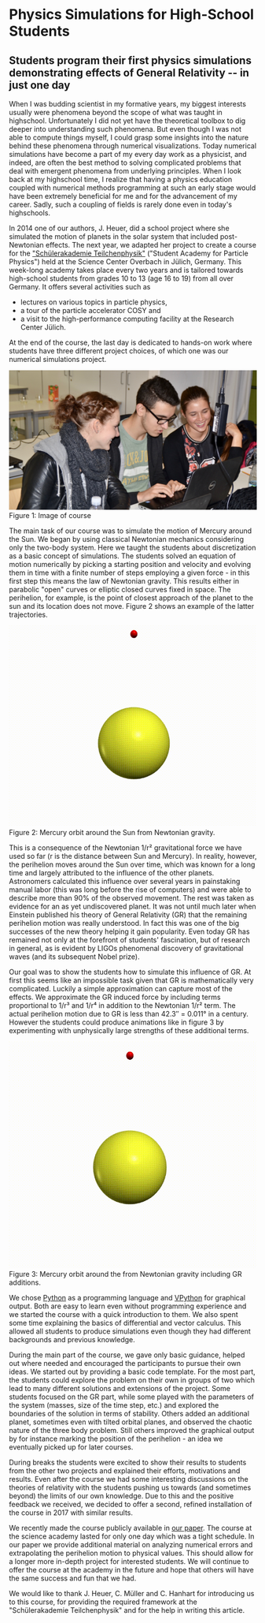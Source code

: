 # Physics Simulations for High-School Students

## Students program their first physics simulations demonstrating effects of General Relativity -- in just one day

When I was budding scientist in my formative years, my biggest interests usually were phenomena beyond the scope of what was taught in highschool.
Unfortunately I did not yet have the theoretical toolbox to dig deeper into understanding such phenomena.
But even though I was not able to compute things myself, I could grasp some insights into the nature behind these phenomena through numerical visualizations.
Today numerical simulations have become a part of my every day work as a physicist, and indeed, 
are often the best method to solving complicated problems that deal with emergent phenomena from underlying principles.  When I look back at my highschool time, I realize that having a physics education coupled with numerical methods programming at such an early stage would have been extremely beneficial for me and for the advancement of my career.  Sadly, such a coupling of fields is rarely done even in today's highschools.  

In 2014 one of our authors, J. Heuer, did a school project where she simulated the motion of planets in the solar system that included post-Newtonian effects.
The next year, we adapted her project to create a course for the ["Schülerakademie Teilchenphysik"](https://crc110.hiskp.uni-bonn.de/index.php?id=327) ("Student Academy for Particle Physics") held at the Science Center Overbach in Jülich, Germany.
This week-long academy takes place every two years and is tailored towards high-school students from grades 10 to 13 (age 16 to 19) from all over Germany.
It offers several activities such as
* lectures on various topics in particle physics,
* a tour of the particle accelerator COSY and
* a visit to the high-performance computing facility at the Research Center Jülich.

At the end of the course, the last day is dedicated to hands-on work where students have three different project choices, of which one
was our numerical simulations project.

![Image of course](course.jpg)
Figure 1: Image of course


The main task of our course was to simulate the motion of Mercury around the Sun.
We began by using classical Newtonian mechanics considering only the two-body system.
Here we taught the students about discretization as a basic concept of simulations.
The students solved an equation of motion numerically by picking a starting position and velocity and evolving them in time with a finite number of steps employing a given force - in this first step this means the law of Newtonian gravity.
This results either in parabolic "open" curves or elliptic closed curves fixed in space. The perihelion, for example, is the point of closest approach of the planet to the sun and its location does not move.
Figure 2 shows an example of the latter trajectories.

![Mercury orbit around the Sun from Newtonian gravity](orbit-wo-GR.gif)
Figure 2: Mercury orbit around the Sun from Newtonian gravity.

This is a consequence of the Newtonian 1/r² gravitational force we have used so far (r is the distance between Sun and Mercury).
In reality, however, the perihelion moves around the Sun over time, which was known for a long time and largely attributed to the influence of the other planets.
Astronomers calculated this influence over several years in painstaking manual labor (this was long before the rise of computers) and were able to describe more than 90% of the observed movement.
The rest was taken as evidence for an as yet undiscovered planet.
It was not until much later when Einstein published his theory of General Relativity (GR) that the remaining perihelion motion was really understood.
In fact this was one of the big successes of the new theory helping it gain popularity.
Even today GR has remained not only at the forefront of students' fascination, but of research in general, as is evident 
 by LIGOs phenomenal discovery of gravitational waves (and its subsequent Nobel prize).

Our goal was to show the students how to simulate this influence of GR.
At first this seems like an impossible task given that GR is mathematically very complicated.
Luckily a simple approximation can capture most of the effects.
We approximate the GR induced force by including terms proportional to 1/r³ and 1/r⁴ in addition to the Newtonian 1/r² term.
The actual perihelion motion due to GR is less than 42.3″ = 0.011° in a century.
However the students could produce animations like in figure 3 by experimenting with unphysically large strengths of these additional terms.


![Mercury orbit around the from Newtonian gravity including GR additions](orbit-w-GR.gif)
Figure 3: Mercury orbit around the from Newtonian gravity including GR additions.


We chose [Python](https://www.python.org/) as a programming language and [VPython](http://vpython.org/) for graphical output.
Both are easy to learn even without programming experience and we started the course with a quick introduction to them.
We also spent some time explaining the basics of differential and vector calculus.
This allowed all students to produce simulations even though they had different backgrounds and previous knowledge.

During the main part of the course, we gave only basic guidance, helped out where needed and encouraged the participants to pursue their own ideas.
We started out by providing a basic code template. 
For the most part, the students could explore the problem on their own in groups of two which lead to many different solutions and extensions of the project.
Some students focused on the GR part, while some played with the parameters of the system (masses, size of the time step, etc.) and explored the boundaries of the solution in terms of stability.
Others added an additional planet, sometimes even with tilted orbital planes, and observed the chaotic nature of the three body problem.
Still others improved the graphical output by for instance marking the position of the perihelion - an idea we eventually picked up for later courses.

During breaks the students were excited to show their results to students from the other two projects and explained their efforts, motivations and results.
Even after the course we had some interesting discussions on the theories of relativity with the students pushing us towards (and sometimes beyond) the limits of our own knowledge.
Due to this and the positive feedback we received, we decided to offer a second, refined installation of the course in 2017 with similar results.

We recently made the course publicly available in [our paper](https://arxiv.org/abs/1803.01678).
The course at the science academy lasted for only one day which was a tight schedule.
In our paper we provide additional material on analyzing numerical errors and extrapolating the perihelion motion to physical values.
This should allow for a longer more in-depth project for interested students.
We will continue to offer the course at the academy in the future and hope that others will have the same success and fun that we had.

We would like to thank J. Heuer, C. Müller and C. Hanhart for introducing us to this course, for providing the required framework at the "Schülerakademie Teilchenphysik" and for the help in writing this article.